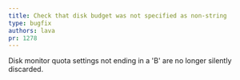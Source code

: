 ```yaml
---
title: Check that disk budget was not specified as non-string
type: bugfix
authors: lava
pr: 1278
---
```


Disk monitor quota settings not ending in a 'B' are no longer silently
discarded.

